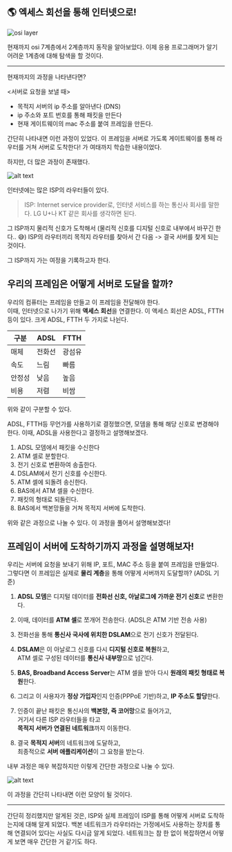## 🌎 엑세스 회선을 통해 인터넷으로!

![osi layer](https://media.licdn.com/dms/image/v2/C4D12AQEc0lU2uKp_Rw/article-inline_image-shrink_1000_1488/article-inline_image-shrink_1000_1488/0/1614288063215?e=1748476800&v=beta&t=eXQ7bACDXxHauy7mvnpCCcAJslAG5QcBlTk_cEvx36E)

현재까지 osi 7계층에서 2계층까지 동작을 알아보았다. 이제 응용 프로그래머가 알기 어려운 1계층에 대해 탐색을 할 것이다.

---

현재까지의 과정을 나타낸다면?  

<서버로 요청을 보낼 때>
- 목적지 서버의 ip 주소를 알아낸다 (DNS)
- ip 주소와 포트 번호를 통해 패킷을 만든다 
- 현재 게이트웨이의 mac 주소를 붙여 프레임을 만든다.

간단히 나타내면 이런 과정이 있었다. 이 프레임을 서버로 가도록 게이트웨이를 통해 라우터를 거쳐 서버로 도착한다! 가 여태까지 학습한 내용이었다.

하지만, 더 많은 과정이 존재했다. 

![alt text](https://www.conniq.com/images/Access_ADSL.gif)

인터넷에는 많은 ISP의 라우터들이 있다.   
> ISP: Internet service provider로, 인터넷 서비스를 하는 통신사 회사를 말한다. LG U+나 KT 같은 회사를 생각하면 된다.

그 ISP까지 물리적 신호가 도착해서 (물리적 신호를 디지털 신호로 내부에서 바꾸긴 한다.. 😅) ISP의 라우터끼리 목적지 라우터를 찾아서 간 다음 -> 결국 서버를 찾게 되는 것이다. 

그 ISP까지 가는 여정을 기록하고자 한다.

## 우리의 프레임은 어떻게 서버로 도달을 할까?
우리의 컴퓨터는 프레임을 만들고 이 프레임을 전달해야 한다.  
이때, 인터넷으로 나가기 위해 **액세스 회선**을 연결한다. 이 액세스 회선은 ADSL, FTTH 등이 있다. 크게 ADSL, FTTH 두 가지로 나뉜다.

| 구분   | ADSL       | FTTH        |
|--------|------------|-------------|
| 매체   | 전화선     | 광섬유       |
| 속도   | 느림       | 빠름         |
| 안정성 | 낮음       | 높음         |
| 비용   | 저렴       | 비쌈         |

위와 같이 구분할 수 있다.

ADSL, FTTH등 무언가를 사용하기로 결정했으면, 모뎀을 통해 해당 신호로 변경해야 한다. 이때, ADSL을 사용한다고 결정하고 설명해보겠다.

1. ADSL 모뎀에서 패킷을 수신한다
2. ATM 셀로 분할한다.
3. 전기 신호로 변환하여 송출한다.
4. DSLAM에서 전기 신호를 수신한다.
5. ATM 셀에 되돌려 송신한다.
6. BAS에서 ATM 셀을 수신한다.
7. 패킷의 형태로 되돌린다.
8. BAS에서 백본망들을 거쳐 목적지 서버에 도착한다. 

위와 같은 과정으로 나눌 수 있다.
이 과정을 풀어서 설명해보겠다!

## 프레임이 서버에 도착하기까지 과정을 설명해보자!

우리는 서버에 요청을 보내기 위해 IP, 포트, MAC 주소 등을 붙여 프레임을 만들었다. 그렇다면 이 프레임은 실제로 **물리 계층**을 통해 어떻게 서버까지 도달할까? (ADSL 기준)

1. **ADSL 모뎀**은 디지털 데이터를 **전화선 신호, 아날로그에 가까운 전기 신호**로 변환한다.  
2. 이때, 데이터를 **ATM 셀**로 쪼개어 전송한다. (ADSL은 ATM 기반 전송 사용)
3. 전화선을 통해 **통신사 국사에 위치한 DSLAM**으로 전기 신호가 전달된다.

4. **DSLAM**은 이 아날로그 신호를 다시 **디지털 신호로 복원**하고,  
   ATM 셀로 구성된 데이터를 **통신사 내부망**으로 넘긴다.
5. **BAS, Broadband Access Server**는 ATM 셀을 받아 다시 **원래의 패킷 형태로 복원**한다.
6. 그리고 이 사용자가 **정상 가입자**인지 인증(PPPoE 기반)하고, **IP 주소도 할당**한다.

7. 인증이 끝난 패킷은 통신사의 **백본망, 즉 코어망**으로 들어가고,  
   거기서 다른 ISP 라우터들을 타고  
   **목적지 서버가 연결된 네트워크**까지 이동한다.

8. 결국 **목적지 서버**의 네트워크에 도달하고,  
   최종적으로 **서버 애플리케이션**이 그 요청을 받는다.

내부 과정은 매우 복잡하지만 이렇게 간단한 과정으로 나눌 수 있다. 

![alt text](https://versatek.com/wp-content/uploads/2022/09/DSLAM-application-diagram.png)

이 과정을 간단히 나타내면 이런 모양이 될 것이다.

---

간단히 정리했지만 알게된 것은, ISP와 실제 프레임이 ISP를 통해 어떻게 서버로 도착하는지에 대해 알게 되었다. 백본 네트워크가 라우터라는 가정에서도 사용하는 장치를 통해 연결되어 있다는 사실도 다시금 알게 되었다. 네트워크는 참 한 없이 복잡하면서 어떻게 보면 매우 간단한 거 같기도 하다. 
